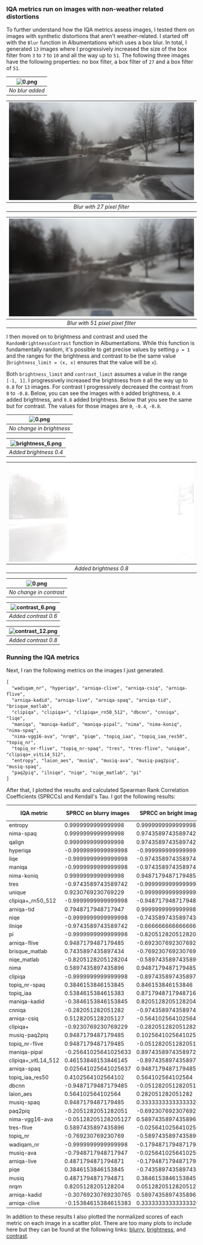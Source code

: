 ### IQA metrics run on images with non-weather related distortions

To further understand how the IQA metrics assess images, I tested them on images with synthetic distortions that aren't weather-related. I started off with the `Blur` function in Albumentations which uses a box blur. In total, I generated `13` images where I progressively increased the size of the box filter from `3` to `7` to `10` and all the way up to `51`. The following three images have the following properties: no box filter, a box filter of `27` and a box filter of `51`.

| ![0.png](0.png) |
| :-------------: |
| _No blur added_ |

|  ![blur_6.png](blur_6.png)  |
| :-------------------------: |
| _Blur with 27 pixel filter_ |

|    ![blur_12.png](blur_12.png)    |
| :-------------------------------: |
| _Blur with 51 pixel pixel filter_ |

I then moved on to brightness and contrast and used the `RandomBrightnessContrast` function in Albumentations. While this function is fundamentally random, it's possible to get
precise values by setting `p = 1` and the ranges for the brightness and contrast to
be the same value (`brightness_limit = (x, x)` ensures that the value will be `x`).

Both `brightness_limit` and `contrast_limit` assumes a value in the range `[-1, 1]`. I progressively increased the brightness from `0` all the way up to `0.8` for `13` images. For contrast I progressively decreased the contrast from `0` to `-0.8`. Below, you can see the images with `0` added brightness, `0.4` added brightness, and `0.8` added brightness. Below that you see the same but for contrast. The values for those images are `0`, `-0.4`, `-0.8`.

|      ![0.png](0.png)      |
| :-----------------------: |
| _No change in brightness_ |

| ![brightness_6.png](brightness_6.png) |
| :-----------------------------------: |
|        _Added brightness 0.4_         |

| ![brightness_12.png](brightness_12.png) |
| :-------------------------------------: |
|         _Added brightness 0.8_          |

|     ![0.png](0.png)     |
| :---------------------: |
| _No change in contrast_ |

| ![contrast_6.png](contrast_6.png) |
| :-------------------------------: |
|       _Added contrast 0.6_        |

| ![contrast_12.png](contrast_12.png) |
| :---------------------------------: |
|        _Added contrast 0.8_         |

### Running the IQA metrics

Next, I ran the following metrics on the images I just generated.

```
[
  "wadiqam_nr", "hyperiqa", "arniqa-clive", "arniqa-csiq", "arniqa-flive",
  "arniqa-kadid", "arniqa-live", "arniqa-spaq", "arniqa-tid", "brisque_matlab",
  "clipiqa", "clipiqa+", "clipiqa+_rn50_512", "dbcnn", "cnniqa", "liqe",
  "maniqa", "maniqa-kadid", "maniqa-pipal", "nima", "nima-koniq", "nima-spaq",
  "nima-vgg16-ava", "nrqm", "piqe", "topiq_iaa", "topiq_iaa_res50", "topiq_nr",
  "topiq_nr-flive", "topiq_nr-spaq", "tres", "tres-flive", "unique", "clipiqa+_vitL14_512",
  "entropy", "laion_aes", "musiq", "musiq-ava", "musiq-paq2piq", "musiq-spaq",
  "paq2piq", "ilniqe", "niqe", "niqe_matlab", "pi"
]
```

After that, I plotted the results and calculated Spearman Rank Correlation Coefficients (SPRCCs) and Kendall's Tau. I got the following results:

| IQA metric           | SPRCC on blurry images | SPRCC on bright images | SPRCC on images with decreasing contrast |
| -------------------- | ---------------------- | ---------------------- | ---------------------------------------- |
| entropy              | 0.9999999999999998     | 0.9999999999999998     | 0.9999999999999998                       |
| nima-spaq            | 0.9999999999999998     | 0.9743589743589742     | 0.9999999999999998                       |
| qalign               | 0.9999999999999998     | 0.9743589743589742     | 0.9999999999999998                       |
| hyperiqa             | -0.9999999999999998    | -0.9999999999999998    | -0.9743589743589742                      |
| liqe                 | -0.9999999999999998    | -0.9743589743589742    | -0.9999999999999998                      |
| maniqa               | -0.9999999999999998    | -0.9743589743589742    | -0.9999999999999998                      |
| nima-koniq           | 0.9999999999999998     | 0.9487179487179485     | 0.9999999999999998                       |
| tres                 | -0.9743589743589742    | -0.9999999999999998    | 0.9487179487179485                       |
| unique               | 0.9230769230769229     | -0.9999999999999998    | -0.9999999999999998                      |
| clipiqa+\_rn50_512   | -0.9999999999999998    | -0.9487179487179485    | -0.846153846153846                       |
| arniqa-tid           | 0.7948717948717947     | 0.9999999999999998     | 0.9999999999999998                       |
| niqe                 | -0.9999999999999998    | -0.7435897435897434    | -0.9999999999999998                      |
| ilniqe               | -0.9743589743589742    | -0.6666666666666665    | -0.9999999999999998                      |
| pi                   | -0.9999999999999998    | -0.8205128205128204    | -0.8205128205128204                      |
| arniqa-flive         | 0.9487179487179485     | -0.6923076923076922    | 0.9487179487179485                       |
| brisque_matlab       | 0.7435897435897434     | -0.769230769230769     | -0.8974358974358972                      |
| niqe_matlab          | -0.8205128205128204    | -0.5897435897435896    | -0.9743589743589742                      |
| nima                 | 0.5897435897435896     | 0.9487179487179485     | 0.846153846153846                        |
| clipiqa              | -0.9999999999999998    | -0.8974358974358972    | -0.4102564102564102                      |
| topiq_nr-spaq        | 0.3846153846153845     | 0.846153846153846      | 0.9999999999999998                       |
| topiq_iaa            | 0.5384615384615383     | 0.8717948717948716     | 0.769230769230769                        |
| maniqa-kadid         | -0.3846153846153845    | 0.8205128205128204     | 0.9487179487179485                       |
| cnniqa               | -0.282051282051282     | -0.9743589743589742    | 0.8717948717948716                       |
| arniqa-csiq          | 0.5128205128205127     | -0.564102564102564     | 0.9999999999999998                       |
| clipiqa+             | -0.9230769230769229    | -0.282051282051282     | 0.846153846153846                        |
| musiq-paq2piq        | 0.9487179487179485     | 0.10256410256410255    | 0.9999999999999998                       |
| topiq_nr-flive       | 0.9487179487179485     | -0.05128205128205127   | 0.9999999999999998                       |
| maniqa-pipal         | -0.25641025641025633   | 0.8974358974358972     | -0.846153846153846                       |
| clipiqa+\_vitL14_512 | 0.46153846153846145    | -0.8974358974358972    | -0.6153846153846153                      |
| arniqa-spaq          | 0.025641025641025637   | 0.9487179487179485     | 0.9999999999999998                       |
| topiq_iaa_res50      | 0.4102564102564102     | 0.564102564102564      | 0.9743589743589742                       |
| dbcnn                | -0.9487179487179485    | -0.05128205128205127   | 0.846153846153846                        |
| laion_aes            | 0.564102564102564      | 0.282051282051282      | 0.9999999999999998                       |
| musiq-spaq           | 0.9487179487179485     | 0.33333333333333326    | 0.4871794871794871                       |
| paq2piq              | -0.2051282051282051    | -0.6923076923076922    | -0.769230769230769                       |
| nima-vgg16-ava       | -0.05128205128205127   | 0.5897435897435896     | 0.9999999999999998                       |
| tres-flive           | 0.5897435897435896     | -0.025641025641025637  | 0.9999999999999998                       |
| topiq_nr             | -0.769230769230769     | -0.5897435897435896    | 0.15384615384615383                      |
| wadiqam_nr           | -0.9999999999999998    | -0.17948717948717946   | 0.30769230769230765                      |
| musiq-ava            | -0.7948717948717947    | -0.025641025641025637  | -0.6666666666666665                      |
| arniqa-live          | 0.4871794871794871     | -0.17948717948717946   | 0.8205128205128204                       |
| piqe                 | 0.3846153846153845     | -0.7435897435897434    | -0.23076923076923073                     |
| musiq                | 0.4871794871794871     | 0.3846153846153845     | 0.46153846153846145                      |
| nrqm                 | 0.8205128205128204     | 0.05128205128205127    | -0.30769230769230765                     |
| arniqa-kadid         | -0.30769230769230765   | 0.5897435897435896     | -0.12820512820512817                     |
| arniqa-clive         | -0.15384615384615383   | 0.33333333333333326    | 0.5128205128205127                       |

In addition to these results I also plotted the normalized scores of each metric on each image in a scatter plot. There are too many plots to include here but they can be found at the following links: [blurry](https://drive.google.com/drive/u/0/folders/11LyLlFhb_dWAWI907SJ6R9YrX7GDrIAk), [brightness](https://drive.google.com/drive/u/0/folders/12DozWcJH935UkhXZXjsT8S-wusitVAVe), and [contrast](https://drive.google.com/drive/u/0/folders/133Y_OxuWDbcrP7ObKeeOCOen8pD4Pft0).

